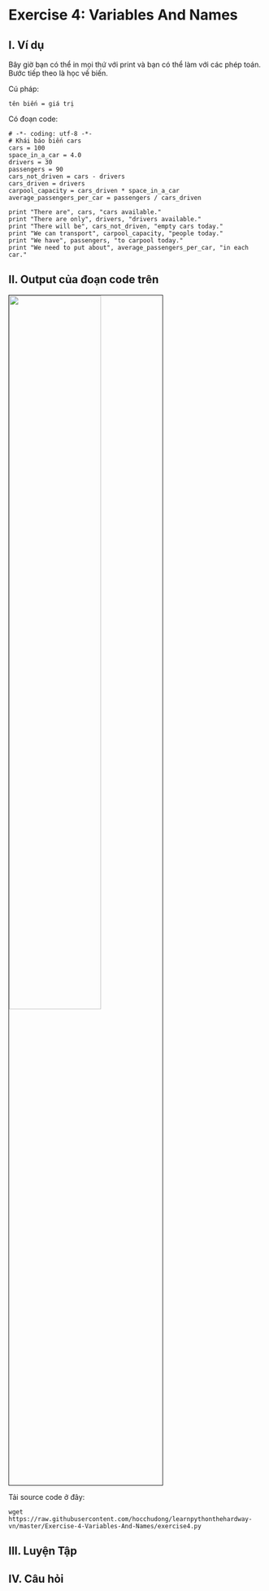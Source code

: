 # Exercise 4: Variables And Names 

## I. Ví dụ
Bây giờ bạn có thể in mọi thứ với print và bạn có thể làm với các phép toán. Bước tiếp theo là học về biến.

Cú pháp:

    tên biến = giá trị

Có đoạn code: 

    # -*- coding: utf-8 -*-
    # Khái báo biến cars
    cars = 100
    space_in_a_car = 4.0
    drivers = 30
    passengers = 90 
    cars_not_driven = cars - drivers 
    cars_driven = drivers 
    carpool_capacity = cars_driven * space_in_a_car
    average_passengers_per_car = passengers / cars_driven
    
    print "There are", cars, "cars available."
    print "There are only", drivers, "drivers available."
    print "There will be", cars_not_driven, "empty cars today."
    print "We can transport", carpool_capacity, "people today."
    print "We have", passengers, "to carpool today."
    print "We need to put about", average_passengers_per_car, "in each car."


## II. Output của đoạn code trên 

<img src=http://i.imgur.com/Fbz84x0.png width="60%" height="60%" border="1">

Tải source code ở đây: 
    
    wget https://raw.githubusercontent.com/hocchudong/learnpythonthehardway-vn/master/Exercise-4-Variables-And-Names/exercise4.py

## III. Luyện Tập 

## IV. Câu hỏi 
